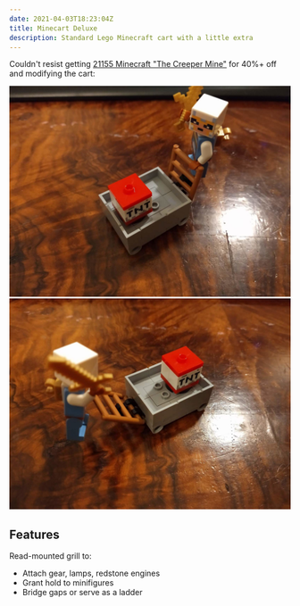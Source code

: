 ```yaml
---
date: 2021-04-03T18:23:04Z
title: Minecart Deluxe
description: Standard Lego Minecraft cart with a little extra
---
```


Couldn't resist getting [21155 Minecraft "The Creeper Mine"](https://www.bricklink.com/v2/catalog/catalogitem.page?S=21155-1) for 40%+ off and modifying the cart:

![CHARGE! Minecart deluxe diagonal front view](cart-front.jpg)
![Minecart deluxe diagonal rear view with grill lowered](cart-back.jpg)

## Features

Read-mounted grill to:

* Attach gear, lamps, redstone engines
* Grant hold to minifigures
* Bridge gaps or serve as a ladder
